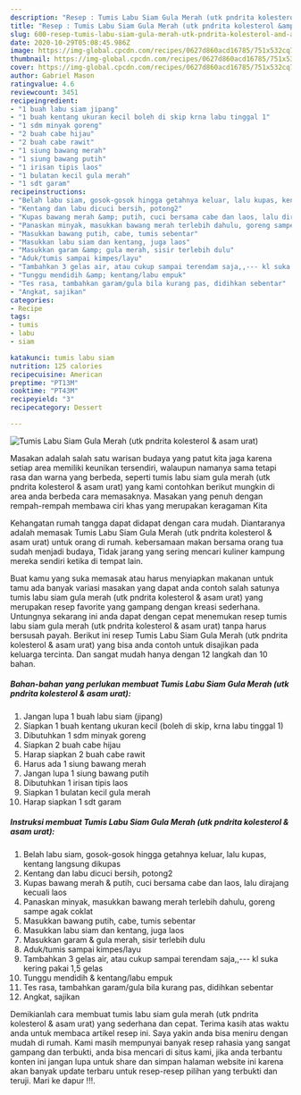 ```yaml
---
description: "Resep : Tumis Labu Siam Gula Merah (utk pndrita kolesterol &amp;amp; asam urat) Sempurna"
title: "Resep : Tumis Labu Siam Gula Merah (utk pndrita kolesterol &amp;amp; asam urat) Sempurna"
slug: 600-resep-tumis-labu-siam-gula-merah-utk-pndrita-kolesterol-and-amp-asam-urat-sempurna
date: 2020-10-29T05:08:45.986Z
image: https://img-global.cpcdn.com/recipes/0627d860acd16785/751x532cq70/tumis-labu-siam-gula-merah-utk-pndrita-kolesterol-asam-urat-foto-resep-utama.jpg
thumbnail: https://img-global.cpcdn.com/recipes/0627d860acd16785/751x532cq70/tumis-labu-siam-gula-merah-utk-pndrita-kolesterol-asam-urat-foto-resep-utama.jpg
cover: https://img-global.cpcdn.com/recipes/0627d860acd16785/751x532cq70/tumis-labu-siam-gula-merah-utk-pndrita-kolesterol-asam-urat-foto-resep-utama.jpg
author: Gabriel Mason
ratingvalue: 4.6
reviewcount: 3451
recipeingredient:
- "1 buah labu siam jipang"
- "1 buah kentang ukuran kecil boleh di skip krna labu tinggal 1"
- "1 sdm minyak goreng"
- "2 buah cabe hijau"
- "2 buah cabe rawit"
- "1 siung bawang merah"
- "1 siung bawang putih"
- "1 irisan tipis laos"
- "1 bulatan kecil gula merah"
- "1 sdt garam"
recipeinstructions:
- "Belah labu siam, gosok-gosok hingga getahnya keluar, lalu kupas, kentang langsung dikupas"
- "Kentang dan labu dicuci bersih, potong2"
- "Kupas bawang merah &amp; putih, cuci bersama cabe dan laos, lalu dirajang kecuali laos"
- "Panaskan minyak, masukkan bawang merah terlebih dahulu, goreng sampe agak coklat"
- "Masukkan bawang putih, cabe, tumis sebentar"
- "Masukkan labu siam dan kentang, juga laos"
- "Masukkan garam &amp; gula merah, sisir terlebih dulu"
- "Aduk/tumis sampai kimpes/layu"
- "Tambahkan 3 gelas air, atau cukup sampai terendam saja,,--- kl suka kering pakai 1,5 gelas"
- "Tunggu mendidih &amp; kentang/labu empuk"
- "Tes rasa, tambahkan garam/gula bila kurang pas, didihkan sebentar"
- "Angkat, sajikan"
categories:
- Recipe
tags:
- tumis
- labu
- siam

katakunci: tumis labu siam 
nutrition: 125 calories
recipecuisine: American
preptime: "PT13M"
cooktime: "PT43M"
recipeyield: "3"
recipecategory: Dessert

---
```



![Tumis Labu Siam Gula Merah (utk pndrita kolesterol &amp; asam urat)](https://img-global.cpcdn.com/recipes/0627d860acd16785/751x532cq70/tumis-labu-siam-gula-merah-utk-pndrita-kolesterol-asam-urat-foto-resep-utama.jpg)

Masakan adalah salah satu warisan budaya yang patut kita jaga karena setiap area memiliki keunikan tersendiri, walaupun namanya sama tetapi rasa dan warna yang berbeda, seperti tumis labu siam gula merah (utk pndrita kolesterol &amp; asam urat) yang kami contohkan berikut mungkin di area anda berbeda cara memasaknya. Masakan yang penuh dengan rempah-rempah membawa ciri khas yang merupakan keragaman Kita



Kehangatan rumah tangga dapat didapat dengan cara mudah. Diantaranya adalah memasak Tumis Labu Siam Gula Merah (utk pndrita kolesterol &amp; asam urat) untuk orang di rumah. kebersamaan makan bersama orang tua sudah menjadi budaya, Tidak jarang yang sering mencari kuliner kampung mereka sendiri ketika di tempat lain.

Buat kamu yang suka memasak atau harus menyiapkan makanan untuk tamu ada banyak variasi masakan yang dapat anda contoh salah satunya tumis labu siam gula merah (utk pndrita kolesterol &amp; asam urat) yang merupakan resep favorite yang gampang dengan kreasi sederhana. Untungnya sekarang ini anda dapat dengan cepat menemukan resep tumis labu siam gula merah (utk pndrita kolesterol &amp; asam urat) tanpa harus bersusah payah.
Berikut ini resep Tumis Labu Siam Gula Merah (utk pndrita kolesterol &amp; asam urat) yang bisa anda contoh untuk disajikan pada keluarga tercinta. Dan sangat mudah hanya dengan 12 langkah dan 10 bahan.


<!--inarticleads1-->

##### Bahan-bahan yang perlukan membuat Tumis Labu Siam Gula Merah (utk pndrita kolesterol &amp; asam urat):

1. Jangan lupa 1 buah labu siam (jipang)
1. Siapkan 1 buah kentang ukuran kecil (boleh di skip, krna labu tinggal 1)
1. Dibutuhkan 1 sdm minyak goreng
1. Siapkan 2 buah cabe hijau
1. Harap siapkan 2 buah cabe rawit
1. Harus ada 1 siung bawang merah
1. Jangan lupa 1 siung bawang putih
1. Dibutuhkan 1 irisan tipis laos
1. Siapkan 1 bulatan kecil gula merah
1. Harap siapkan 1 sdt garam




<!--inarticleads2-->

##### Instruksi membuat  Tumis Labu Siam Gula Merah (utk pndrita kolesterol &amp; asam urat):

1. Belah labu siam, gosok-gosok hingga getahnya keluar, lalu kupas, kentang langsung dikupas
1. Kentang dan labu dicuci bersih, potong2
1. Kupas bawang merah &amp; putih, cuci bersama cabe dan laos, lalu dirajang kecuali laos
1. Panaskan minyak, masukkan bawang merah terlebih dahulu, goreng sampe agak coklat
1. Masukkan bawang putih, cabe, tumis sebentar
1. Masukkan labu siam dan kentang, juga laos
1. Masukkan garam &amp; gula merah, sisir terlebih dulu
1. Aduk/tumis sampai kimpes/layu
1. Tambahkan 3 gelas air, atau cukup sampai terendam saja,,--- kl suka kering pakai 1,5 gelas
1. Tunggu mendidih &amp; kentang/labu empuk
1. Tes rasa, tambahkan garam/gula bila kurang pas, didihkan sebentar
1. Angkat, sajikan




Demikianlah cara membuat tumis labu siam gula merah (utk pndrita kolesterol &amp; asam urat) yang sederhana dan cepat. Terima kasih atas waktu anda untuk membaca artikel resep ini. Saya yakin anda bisa meniru dengan mudah di rumah. Kami masih mempunyai banyak resep rahasia yang sangat gampang dan terbukti, anda bisa mencari di situs kami, jika anda terbantu konten ini jangan lupa untuk share dan simpan halaman website ini karena akan banyak update terbaru untuk resep-resep pilihan yang terbukti dan teruji. Mari ke dapur !!!. 
